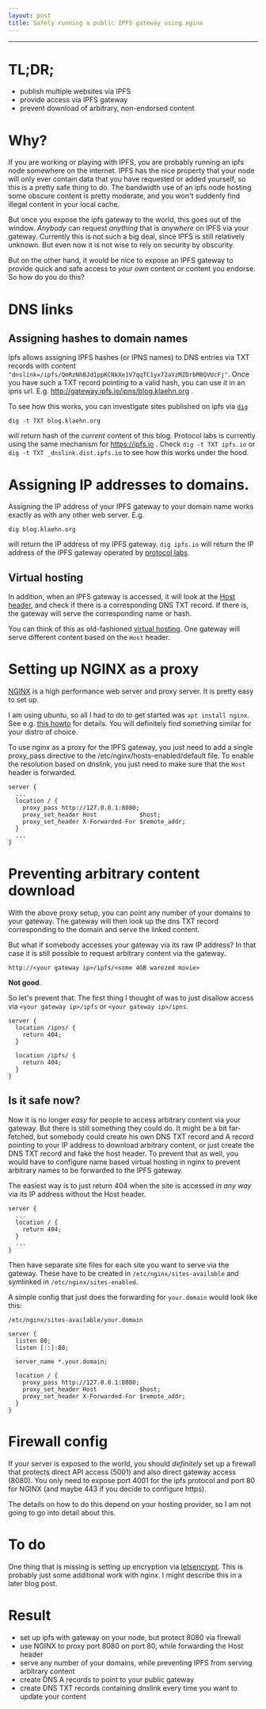 ```yaml
---
layout: post
title: Safely running a public IPFS gateway using nginx
---
```


-----

# TL;DR;

- publish multiple websites via IPFS
- provide access via IPFS gateway
- prevent download of arbitrary, non-endorsed content

# Why?

If you are working or playing with IPFS, you are probably running an ipfs node somewhere on the internet. IPFS has the nice property that your node will only ever contain data that you have requested or added yourself, so this is a pretty safe thing to do. The bandwidth use of an ipfs node hosting some obscure content is pretty moderate, and you won't suddenly find illegal content in your local cache.

But once you expose the ipfs gateway to the world, this goes out of the window. *Anybody* can request *anything* that is *anywhere* on IPFS via your gateway. Currently this is not such a big deal, since IPFS is still relatively unknown. But even now it is not wise to rely on security by obscurity.

But on the other hand, it would be nice to expose an IPFS gateway to provide quick and safe access to *your own* content or content you endorse. So how do you do this?

# DNS links

## Assigning hashes to domain names

Ipfs allows assigning IPFS hashes (or IPNS names) to DNS entries via TXT records with content `"dnslink=/ipfs/QmRzNhBJd1ppKCNkXe1V7qqTC1yx72aVzMZDrbM8QVUcFj"`. Once you have such a TXT record pointing to a valid hash, you can use it in an ipns url. E.g. http://gateway.ipfs.io/ipns/blog.klaehn.org .

To see how this works, you can investigate sites published on ipfs via [`dig`](https://linux.die.net/man/1/dig)

```shell
dig -t TXT blog.klaehn.org
```

will return hash of the *current* content of this blog. Protocol labs is currently using the same mechanism for https://ipfs.io . Check `dig -t TXT ipfs.io` or `dig -t TXT _dnslink.dist.ipfs.io` to see how this works under the hood.

# Assigning IP addresses to domains.

Assigning the IP address of your IPFS gateway to your domain name works exactly as with any other web server. E.g. 

```shell
dig blog.klaehn.org
```

will return the IP address of my IPFS gateway. `dig ipfs.io` will return the IP address of the IPFS gateway operated by [protocol labs](https://protocol.ai/).

## Virtual hosting

In addition, when an IPFS gateway is accessed, it will look at the [Host header](https://developer.mozilla.org/en-US/docs/Web/HTTP/Headers/Host), and check if there is a corresponding DNS TXT record. If there is, the gateway will serve the corresponding name or hash.

You can think of this as old-fashioned [virtual hosting](https://en.wikipedia.org/wiki/Virtual_hosting). One gateway will serve different content based on the `Host` header.

# Setting up NGINX as a proxy

[NGINX](https://www.nginx.com/) is a high performance web server and proxy server. It is pretty easy to set up.

I am using ubuntu, so all I had to do to get started was `apt install nginx`. See e.g. [this howto](https://www.digitalocean.com/community/tutorials/how-to-install-nginx-on-ubuntu-16-04) for details. You will definitely find something similar for your distro of choice.

To use nginx as a proxy for the IPFS gateway, you just need to add a single proxy_pass directive to the /etc/nginx/hosts-enabled/default file. To enable the resolution based on dnslink, you just need to make sure that the `Host` header is forwarded.

```
server {
  ...
  location / {
    proxy_pass http://127.0.0.1:8080;
    proxy_set_header Host            $host;
    proxy_set_header X-Forwarded-For $remote_addr;
  }
  ...
}
```

# Preventing arbitrary content download

With the above proxy setup, you can point any number of your domains to your gateway. The gateway will then look up the dns TXT record corresponding to the domain and serve the linked content.

But what if somebody accesses your gateway via its raw IP address? In that case it is still possible to request arbitrary content via the gateway.

`http://<your gateway ip>/ipfs/<some 4GB warezed movie>`

**Not good**.

So let's prevent that. The first thing I thought of was to just disallow access via `<your gateway ip>/ipfs` or `<your gateway ip>/ipns`.

```
server {
  location /ipns/ {
    return 404;
  }

  location /ipfs/ {
    return 404;
  }
}
```

## Is it safe now?

Now it is no longer *easy* for people to access arbitrary content via your gateway. But there is still something they could do. It might be a bit far-fetched, but somebody could create his own DNS TXT record and A record pointing to your IP address to download arbitrary content, or just create the DNS TXT record and fake the host header. To prevent that as well, you would have to configure name based virtual hosting in nginx to prevent arbitrary names to be forwarded to the IPFS gateway.

The easiest way is to just return 404 when the site is accessed *in any way* via its IP address without the Host header.

```
server {
  ...
  location / {
    return 404;
  }
  ...
}
```

Then have separate site files for each site you want to serve via the gateway. These have to be created in `/etc/nginx/sites-available` and symlinked in `/etc/nginx/sites-enabled`.

A simple config that just does the forwarding for `your.domain` would look like this:

`/etc/nginx/sites-available/your.domain`

```
server {
  listen 80;
  listen [::]:80;

  server_name *.your.domain;

  location / {
    proxy_pass http://127.0.0.1:8080;
    proxy_set_header Host            $host;
    proxy_set_header X-Forwarded-For $remote_addr;
  }
}
```

# Firewall config

If your server is exposed to the world, you should *definitely* set up a firewall that protects direct API access (5001) and also direct gateway access (8080). You only need to expose port 4001 for the ipfs protocol and port 80 for NGINX (and maybe 443 if you decide to configure https).

The details on how to do this depend on your hosting provider, so I am not going to go into detail about this.

# To do

One thing that is missing is setting up encryption via [letsencrypt](https://letsencrypt.org/). This is probably just some additional work with nginx. I might describe this in a later blog post. 

# Result

- set up ipfs with gateway on your node, but protect 8080 via firewall
- use NGINX to proxy port 8080 on port 80, while forwarding the Host header
- serve any number of your domains, while preventing IPFS from serving arbitrary content
- create DNS A records to point to your public gateway
- create DNS TXT records containing dnslink every time you want to update your content

